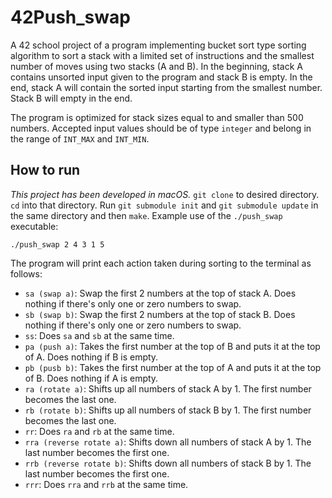 # 42Push_swap

A 42 school project of a program implementing bucket sort type sorting algorithm to sort a stack with a limited set of instructions and the smallest number of moves using two stacks (A and B). In the beginning, stack A contains unsorted input given to the program and stack B is empty. In the end, stack A will contain the sorted input starting from the smallest number. Stack B will empty in the end. 

The program is optimized for stack sizes equal to and smaller than 500 numbers. Accepted input values should be of type `integer` and belong in the range of `INT_MAX` and `INT_MIN`.

## How to run
_This project has been developed in macOS._
`git clone` to desired directory. `cd` into that directory. Run `git submodule init` and `git submodule update` in the same directory and then `make`. Example use of the `./push_swap` executable:
```
./push_swap 2 4 3 1 5
```
The program will print each action taken during sorting to the terminal as follows:
- `sa (swap a)`: Swap the first 2 numbers at the top of stack A. Does nothing if there's only one or zero numbers to swap.
- `sb (swap b)`: Swap the first 2 numbers at the top of stack B. Does nothing if there's only one or zero numbers to swap.
- `ss`: Does `sa` and `sb` at the same time.
- `pa (push a)`: Takes the first number at the top of B and puts it at the top of A. Does nothing if B is empty.
- `pb (pusb b)`: Takes the first number at the top of A and puts it at the top of B. Does nothing if A is empty.
- `ra (rotate a)`: Shifts up all numbers of stack A by 1. The first number becomes the last one.
- `rb (rotate b)`: Shifts up all numbers of stack B by 1. The first number becomes the last one.
- `rr`: Does `ra` and `rb` at the same time.
- `rra (reverse rotate a)`: Shifts down all numbers of stack A by 1. The last number becomes the first one.
- `rrb (reverse rotate b)`: Shifts down all numbers of stack B by 1. The last number becomes the first one.
- `rrr`: Does `rra` and `rrb` at the same time.
